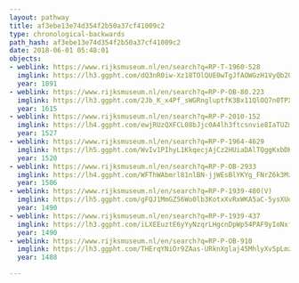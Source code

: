 ```yaml
---
layout: pathway
title: af3ebe13e74d354f2b50a37cf41009c2
type: chronological-backwards
path_hash: af3ebe13e74d354f2b50a37cf41009c2
date: 2018-06-01 05:48:01
objects:
- weblink: https://www.rijksmuseum.nl/en/search?q=RP-T-1960-528
  imglink: https://lh3.ggpht.com/dQ3nR0iw-Xz18TOlQUE0wTgJfAOWGzH1VyQb2UwSlYKELQjr5FkVOVweUlebsZHwyZpSzgkp0WZR48Qj4LvEMAkXaFE=s200
  year: 1891
- weblink: https://www.rijksmuseum.nl/en/search?q=RP-P-OB-80.223
  imglink: https://lh3.ggpht.com/2Jb_K_x4Pf_sWGRngluptfK3Bx11QlOQ7n0TPX-T2ZFP1gA_xnRpG-NQ_Zu8u0pDmTsc9kmvDuZFLAvdMr5qHG_8_A=s200
  year: 1615
- weblink: https://www.rijksmuseum.nl/en/search?q=RP-P-2010-152
  imglink: https://lh4.ggpht.com/ewjRUzQXFCL08bJjc0A4lh3ftcsnvie8IaTUZmiUdFjsBPKMD5ziAdNFgCK9AQta8KtmEe5eyMHjftklkiI5ACt40Jo=s200
  year: 1527
- weblink: https://www.rijksmuseum.nl/en/search?q=RP-P-1964-4629
  imglink: https://lh5.ggpht.com/WvIv1PIhyL1KkqecjAjCz2HUiaDAlTQggKxbDK0g5PQNOc4vI2Ud3uyMu_TyqZ79KUSWCK5u95kyvDB_fkRddMoXqGU=s200
  year: 1520
- weblink: https://www.rijksmuseum.nl/en/search?q=RP-P-OB-2933
  imglink: https://lh4.ggpht.com/WFThWAbmrl81nlBN-jjWEsBlYKYg_FNrZ6k3MzuEQjC-5KEr8OmUi1jYDT_uddV3eSDrBukNOY52x9mjUlvGv5xX=s200
  year: 1506
- weblink: https://www.rijksmuseum.nl/en/search?q=RP-P-1939-480(V)
  imglink: https://lh5.ggpht.com/gFQJ1MmGZS6Wo0lb3KotxXvRxWKA5aC-5ysXUeMon06xugx9fBmj73nxWnswKx9tjRwrFxcvks-psZo7x01qN6cwIw=s200
  year: 1490
- weblink: https://www.rijksmuseum.nl/en/search?q=RP-P-1939-437
  imglink: https://lh3.ggpht.com/iLXEEuztE6yYyNzqrLHgcnDpWp54PAF9yIoNxf2bIQdE3FxfF8hEyQBy7IKWwGFvejz60pXAS2LmmgPYVxgvdDXMU1g=s200
  year: 1490
- weblink: https://www.rijksmuseum.nl/en/search?q=RP-P-OB-910
  imglink: https://lh3.ggpht.com/THErqYNiOr9ZAas-URknXglaj45MhlyXv5pLmzvfowudDbhsVl1M09vhSGAMJbiI4_j3JYPJx-hL7jPK6nfhitEHhw=s200
  year: 1488

---
```

